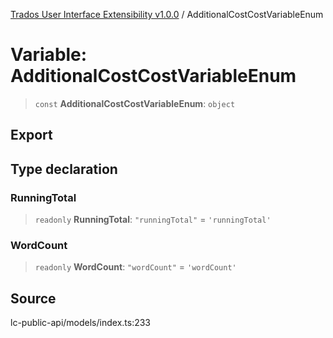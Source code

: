 [Trados User Interface Extensibility v1.0.0](../wiki/globals) / AdditionalCostCostVariableEnum

# Variable: AdditionalCostCostVariableEnum

> `const` **AdditionalCostCostVariableEnum**: `object`

## Export

## Type declaration

### RunningTotal

> `readonly` **RunningTotal**: `"runningTotal"` = `'runningTotal'`

### WordCount

> `readonly` **WordCount**: `"wordCount"` = `'wordCount'`

## Source

lc-public-api/models/index.ts:233
